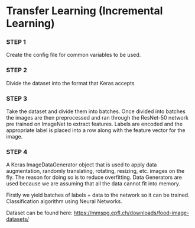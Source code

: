 # Transfer Learning (Incremental Learning)

### STEP 1

Create the config file for common variables to be used.

### STEP 2

Divide the dataset into the format that Keras accepts

### STEP 3

Take the dataset and divide them into batches. Once divided into batches the images are then preprocessed and ran through the ResNet-50 network pre trained on ImageNet to extract features. Labels are encoded and the appropriate label is placed into a row along with the feature vector for the image.

### STEP 4

A Keras ImageDataGenerator  object that is used to apply data augmentation, randomly translating, rotating, resizing, etc. images on the fly. The reason for doing so is to reduce overfitting. Data Generators are used because we are assuming that all the data cannot fit into memory.

Firstly we yield batches of labels + data to the network so it can be trained. Classification algorithm using Neural Networks.


Dataset can be found here: https://mmspg.epfl.ch/downloads/food-image-datasets/
